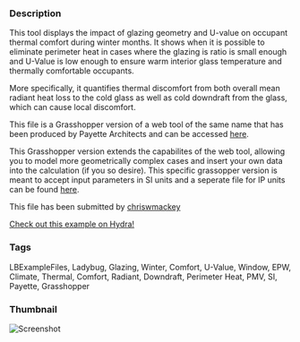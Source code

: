 ### Description 
This tool displays the impact of glazing geometry and U-value on occupant thermal comfort during winter months. It shows when it is possible to eliminate perimeter heat in cases where the glazing is ratio is small enough and U-Value is low enough to ensure warm interior glass temperature and thermally comfortable occupants.

More specifically, it quantifies thermal discomfort from both overall mean radiant heat loss to the cold glass as well as cold downdraft from the glass, which can cause local discomfort.

This file is a Grasshopper version of a web tool of the same name that has been produced by Payette Architects and can be accessed [here](http://www.payette.com/building-science/glazing-and-winter-comfort-tool).

This Grasshopper version extends the capabilites of the web tool, allowing you to model more geometrically complex cases and insert your own data into the calculation (if you so desire).  This specific grassopper version is meant to accept input parameters in SI units and a seperate file for IP units can be found [here](http://hydrashare.github.io/hydra/viewer?owner=chriswmackey&fork=hydra_2&id=Glazing_and_Winter_Comfort_Tool_-_IP).

This file has been submitted by [chriswmackey](https://github.com/chriswmackey)

[Check out this example on Hydra!](http://hydrashare.github.io/hydra/viewer?owner=chriswmackey&fork=hydra_2&id=Glazing_and_Winter_Comfort_Tool_-_SI)
### Tags 
LBExampleFiles, Ladybug, Glazing, Winter, Comfort, U-Value, Window, EPW, Climate, Thermal, Comfort, Radiant, Downdraft, Perimeter Heat, PMV, SI, Payette, Grasshopper
### Thumbnail 
![Screenshot](https://raw.githubusercontent.com/chriswmackey/hydra/master/Glazing_and_Winter_Comfort_Tool_-_SI/thumbnail.png)

